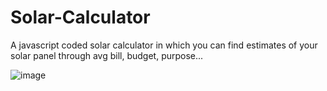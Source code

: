 # Solar-Calculator
A javascript coded solar calculator in which you can find estimates of your solar panel through avg bill, budget, purpose...

![image](https://github.com/Maimoona-Qasmi-3/Solar-Calculator/assets/96918798/f355625f-d096-46c4-be15-b699e2af0921)

